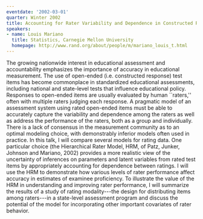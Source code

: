 ```yaml
---
eventdate: '2002-03-01'
quarter: Winter 2002
title: Accounting for Rater Variability and Dependence in Constructed Response Assessments
speakers:
- name: Louis Mariano
  title: Statistics, Carnegie Mellon University
  homepage: http://www.rand.org/about/people/m/mariano_louis_t.html
---
```

The growing nationwide interest in educational assessment and accountability emphasizes the importance of accuracy in educational measurement. The use of open-ended (i.e. constructed response) test items has become commonplace in standardized educational assessments, including national and state-level tests that influence educational policy. Responses to open-ended items are usually evaluated by human ``raters,'' often with multiple raters judging each response. A pragmatic model of an assessment system using rated open-ended items must be able to accurately capture the variability and dependence among the raters as well as address the performance of the raters, both as a group and individually. There is a lack of consensus in the measurement community as to an optimal modeling choice, with demonstrably inferior models often used in practice. In this talk, I will compare several models for rating data. One particular choice (the Hierarchical Rater Model, HRM, of Patz, Junker, Johnson and Mariano, 2002) provides a more realistic view of the uncertainty of inferences on parameters and latent variables from rated test items by appropriately accounting for dependence between ratings. I will use the HRM to demonstrate how various levels of rater performance affect accuracy in estimates of examinee proficiency. To illustrate the value of the HRM in understanding and improving rater performance, I will summarize the results of a study of rating modality---the design for distributing items among raters---in a state-level assessment program and discuss the potential of the model for incorporating other important covariates of rater behavior.